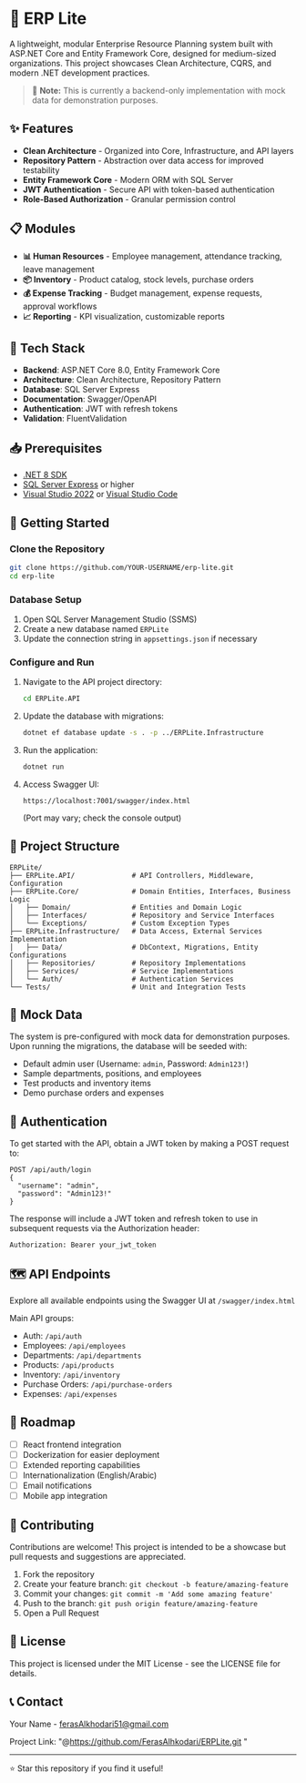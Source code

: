 # 🚀 ERP Lite

A lightweight, modular Enterprise Resource Planning system built with ASP.NET Core and Entity Framework Core, designed for medium-sized organizations. This project showcases Clean Architecture, CQRS, and modern .NET development practices.

> 📌 **Note:** This is currently a backend-only implementation with mock data for demonstration purposes.



## ✨ Features

- **Clean Architecture** - Organized into Core, Infrastructure, and API layers
- **Repository Pattern** - Abstraction over data access for improved testability
- **Entity Framework Core** - Modern ORM with SQL Server
- **JWT Authentication** - Secure API with token-based authentication
- **Role-Based Authorization** - Granular permission control

## 📋 Modules

- **📊 Human Resources** - Employee management, attendance tracking, leave management
- **📦 Inventory** - Product catalog, stock levels, purchase orders
- **💰 Expense Tracking** - Budget management, expense requests, approval workflows
- **📈 Reporting** - KPI visualization, customizable reports

## 🔧 Tech Stack

- **Backend**: ASP.NET Core 8.0, Entity Framework Core
- **Architecture**: Clean Architecture, Repository Pattern
- **Database**: SQL Server Express
- **Documentation**: Swagger/OpenAPI
- **Authentication**: JWT with refresh tokens
- **Validation**: FluentValidation

## 📥 Prerequisites

- [.NET 8 SDK](https://dotnet.microsoft.com/download/dotnet/8.0)
- [SQL Server Express](https://www.microsoft.com/en-us/sql-server/sql-server-downloads) or higher
- [Visual Studio 2022](https://visualstudio.microsoft.com/vs/) or [Visual Studio Code](https://code.visualstudio.com/)

## 🚀 Getting Started

### Clone the Repository

```bash
git clone https://github.com/YOUR-USERNAME/erp-lite.git
cd erp-lite
```

### Database Setup

1. Open SQL Server Management Studio (SSMS)
2. Create a new database named `ERPLite`
3. Update the connection string in `appsettings.json` if necessary

### Configure and Run

1. Navigate to the API project directory:
   ```bash
   cd ERPLite.API
   ```

2. Update the database with migrations:
   ```bash
   dotnet ef database update -s . -p ../ERPLite.Infrastructure
   ```

3. Run the application:
   ```bash
   dotnet run
   ```

4. Access Swagger UI:
   ```
   https://localhost:7001/swagger/index.html
   ```
   (Port may vary; check the console output)

## 📂 Project Structure

```
ERPLite/
├── ERPLite.API/              # API Controllers, Middleware, Configuration
├── ERPLite.Core/             # Domain Entities, Interfaces, Business Logic
│   ├── Domain/               # Entities and Domain Logic
│   ├── Interfaces/           # Repository and Service Interfaces
│   └── Exceptions/           # Custom Exception Types
├── ERPLite.Infrastructure/   # Data Access, External Services Implementation
│   ├── Data/                 # DbContext, Migrations, Entity Configurations
│   ├── Repositories/         # Repository Implementations
│   ├── Services/             # Service Implementations
│   └── Auth/                 # Authentication Services
└── Tests/                    # Unit and Integration Tests
```

## 🧪 Mock Data

The system is pre-configured with mock data for demonstration purposes. Upon running the migrations, the database will be seeded with:

- Default admin user (Username: `admin`, Password: `Admin123!`)
- Sample departments, positions, and employees
- Test products and inventory items
- Demo purchase orders and expenses

## 🔐 Authentication

To get started with the API, obtain a JWT token by making a POST request to:

```
POST /api/auth/login
{
  "username": "admin",
  "password": "Admin123!"
}
```

The response will include a JWT token and refresh token to use in subsequent requests via the Authorization header:

```
Authorization: Bearer your_jwt_token
```

## 🗺️ API Endpoints

Explore all available endpoints using the Swagger UI at `/swagger/index.html`

Main API groups:
- Auth: `/api/auth`
- Employees: `/api/employees`
- Departments: `/api/departments`
- Products: `/api/products`
- Inventory: `/api/inventory`
- Purchase Orders: `/api/purchase-orders`
- Expenses: `/api/expenses`

## 🔮 Roadmap

- [ ] React frontend integration
- [ ] Dockerization for easier deployment
- [ ] Extended reporting capabilities
- [ ] Internationalization (English/Arabic)
- [ ] Email notifications
- [ ] Mobile app integration

## 🤝 Contributing

Contributions are welcome! This project is intended to be a showcase but pull requests and suggestions are appreciated.

1. Fork the repository
2. Create your feature branch: `git checkout -b feature/amazing-feature`
3. Commit your changes: `git commit -m 'Add some amazing feature'`
4. Push to the branch: `git push origin feature/amazing-feature`
5. Open a Pull Request

## 📄 License

This project is licensed under the MIT License - see the LICENSE file for details.

## 📞 Contact

Your Name - ferasAlkhodari51@gmail.com

Project Link: "@https://github.com/FerasAlhkodari/ERPLite.git "

---

⭐ Star this repository if you find it useful!
